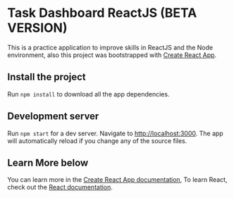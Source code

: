 # Task Dashboard ReactJS (BETA VERSION)

This is a practice application to improve skills in ReactJS and the Node environment, also this project was bootstrapped with [Create React App](https://github.com/facebook/create-react-app).

## Install the project

Run `npm install` to download all the app dependencies.

## Development server

Run `npm start` for a dev server. Navigate to [http://localhost:3000](http://localhost:3000). The app will automatically reload if you change any of the source files.

## Learn More below

You can learn more in the [Create React App documentation](https://facebook.github.io/create-react-app/docs/getting-started), To learn React, check out the [React documentation](https://reactjs.org/).
